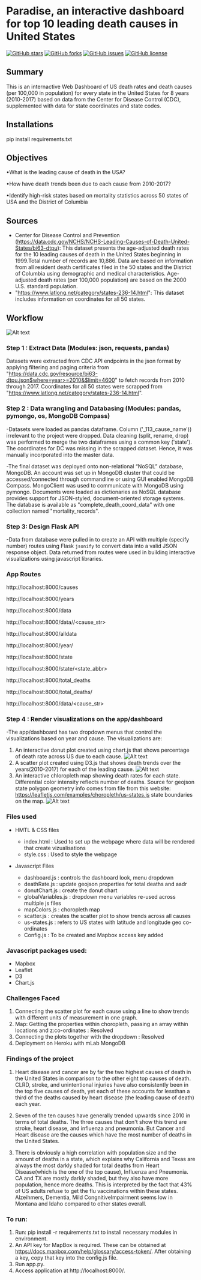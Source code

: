 # Paradise, an interactive dashboard for top 10 leading death causes in United States 
<a href="https://github.com/Harmeet2504/full-stack-web-app-project/stargazers"><img alt="GitHub stars" src="https://img.shields.io/github/stars/Harmeet2504/full-stack-web-app-project?color=yellow"></a>
<a href="https://github.com/Harmeet2504/full-stack-web-app-project/network"><img alt="GitHub forks" src="https://img.shields.io/github/forks/Harmeet2504/full-stack-web-app-project?color=yellow"></a>
<a href="https://github.com/Harmeet2504/full-stack-web-app-project/issues"><img alt="GitHub issues" src="https://img.shields.io/github/issues/Harmeet2504/full-stack-web-app-project"></a>
<a href="https://github.com/Harmeet2504/full-stack-web-app-project"><img alt="GitHub license" src="https://img.shields.io/github/license/Harmeet2504/full-stack-web-app-project?color=red"></a>

## Summary

This is an internactive Web Dashboard of US death rates and death causes (per 100,000 in population) for every state in the United States for 8 years (2010-2017) based on data from the Center for Disease Control (CDC), supplemented with data for state coordinates and state codes.

 ## Installations
  pip install requirements.txt
  
## Objectives
•What is the leading cause of death in the USA?

•How have death trends been due to each cause from 2010-2017?

•Identify high-risk states based on mortality statistics across 50 states of USA and the District of Columbia

## Sources 

* Center for Disease Control and Prevention (https://data.cdc.gov/NCHS/NCHS-Leading-Causes-of-Death-United-States/bi63-dtpu): This dataset presents the age-adjusted death rates for the 10 leading causes of death in the United States beginning in 1999.Total number of records are 10,886. Data are based on information from all resident death certificates filed in the 50 states and the District of Columbia using demographic and medical characteristics. Age-adjusted death rates (per 100,000 population) are based on the 2000 U.S. standard population. 
* "https://www.latlong.net/category/states-236-14.html": This dataset includes information on coordinates for all 50 states.

## Workflow 
![Alt text](https://github.com/Harmeet2504/full-stack-web-app-project/blob/master/images/workflow.png)

### Step 1 : Extract Data (Modules: json, requests, pandas)

 Datasets were extracted from CDC API endpoints in the json format by applying filtering and paging criteria from  "https://data.cdc.gov/resource/bi63-dtpu.json$where=year>=2010&$limit=4600" to fetch records from 2010 through 2017. Coordinates for all 50 states were scrapped from "https://www.latlong.net/category/states-236-14.html".


### Step 2 : Data wrangling and Databasing (Modules: pandas, pymongo, os, MongoDB Compass)

 -Datasets were loaded as pandas dataframe. Column ('_113_cause_name')) irrelevant to the project were dropped. Data cleaning (split, rename, drop) was performed to merge the two dataframes using a common key ('state'). The coordinates for DC was missing in the scrapped dataset. Hence, it was manually incorporated into the master data.
 
 -The final dataset was deployed onto non-relational “NoSQL” database, MongoDB. An account was set up in MongoDB cluster that could be accessed/connected through commandline or using GUI enabled MongoDB Compass.  MongoClient was used to communicate with MongoDB using pymongo. Documents were loaded as dictionaries as NoSQL database provides support for JSON-styled, document-oriented storage systems. The database is available as "complete_death_coord_data" with one collection named "mortality_records".
 
 ### Step 3: Design Flask API 
 -Data from database were pulled in to create an API with multiple (specify number) routes using Flask `jsonify` to convert data into a valid JSON response object. Data returned from routes were used in building interactive visualizations using javascript libraries.
 
 ### App Routes
http://localhost:8000/causes

http://localhost:8000/years

http://localhost:8000/data

http://localhost:8000/data/<year>/<cause_str>
 
http://localhost:8000/alldata

http://localhost:8000/year/<year>
 
http://localhost:8000/state

http://localhost:8000/state/<state_abbr>

http://localhost:8000/total_deaths

http://localhost:8000/total_deaths/<year>
 
http://localhost:8000/data/<cause_str> 
 
### Step 4 : Render visualizations on the app/dashboard

-The app/dashboard has two dropdown menus that control the visualizations based on year and cause. The visualizations are: 

1. An interactive donut plot created using chart.js that shows percentage of death rate across US due to each cause.
![Alt text](https://github.com/Harmeet2504/full-stack-web-app-project/blob/master/images/donut.png)
2. A scatter plot created using D3.js that shows death trends over the years(2010-2017) for each of the leading cause.
![Alt text](https://github.com/Harmeet2504/full-stack-web-app-project/blob/master/images/scatter.png)
3. An interactive chloropleth map showing death rates for each state. Differential color intensity reflects number of deaths. Source for   geojson state polygon geometry info comes from file from this website: https://leafletjs.com/examples/choropleth/us-states.js
state boundaries on the map.
![Alt text](https://github.com/Harmeet2504/full-stack-web-app-project/blob/master/images/map.png)

### Files used
 - HMTL & CSS files
   - index.html : Used to set up the webpage where data will be rendered that create vizualisations
   - style.css : Used to style the webpage
 
 - Javascript Files 
   - dashboard.js : controls the dashboard look, menu dropdown
   - deathRate.js : update geojson properties for total deaths and aadr
   - donutChart.js : create the donut chart
   - globalVariables.js : dropdown menu variables re-used across multiple js files
   - mapColors.js : choropleth map
   - scatter.js : creates the scatter plot to show trends across all causes
   - us-states.js : refers to US states with latitude and longitude geo co-ordinates
   - Config.js : To be created and Mapbox access key added
   
 ### Javascript packages used:
 * Mapbox
 * Leaflet
 * D3
 * Chart.js
 
 
### Challenges Faced 
1. Connecting the scatter plot for each cause using a line to show trends with different units of measurement in one graph.
2. Map: Getting the properties within choropleth, passing an array within locations and z:co-ordinates : Resolved
3. Connecting the plots together with the dropdown : Resolved
4. Deployment on Heroku with mLab MongoDB


### Findings of the project

1) Heart disease and cancer are by far the two highest causes of death in the United States in comparison to the other eight top causes of death. CLRD, stroke, and unintentional injuries have also consistently been in the top five causes of death, yet each of these accounts for lessthan a third of the deaths caused by heart disease (the leading cause of death) each year.

2) Seven of the ten causes have generally trended upwards since 2010 in terms of total deaths. The three causes that don't show this trend are stroke, heart disease, and influenza and pneumonia. But Cancer and Heart disease are the causes which have the most number of deaths in the United States.

3) There is obviously a high correlation with population size and the amount of deaths in a state, which explains why California and Texas are always the most darkly shaded for total deaths from Heart Disease(which is the one of the top cause), Influenza and Pneumonia. CA and TX are mostly darkly shaded, but they also have more population, hence more deaths. This is interpreted by the fact that 43% of US adults refuse to get the flu vaccinations within these states. Alzeihmers, Dementia, Mild CongnitiveImpairment seems low in Montana and Idaho compared to other states overall. 

### To run: 

1. Run: pip install -r requirements.txt to install necessary modules in environment.
2. An API key for MapBox is required. These can be obtained at https://docs.mapbox.com/help/glossary/access-token/. After obtaining a key, copy that key into the config.js file.
3. Run app.py.
4. Access application at http://localhost:8000/.



